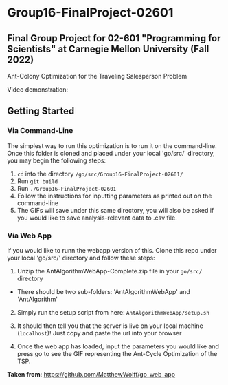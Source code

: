 # Group16-FinalProject-02601

## Final Group Project for 02-601 "Programming for Scientists" at Carnegie Mellon University (Fall 2022)

Ant-Colony Optimization for the Traveling Salesperson Problem

Video demonstration:

## Getting Started

### Via Command-Line
The simplest way to run this optimization is to run it on the command-line. Once this folder is cloned and placed under your local 'go/src/' directory, you may begin the following steps:
1. ```cd``` into the directory ```/go/src/Group16-FinalProject-02601/```
2. Run ``` git build ```
3. Run ```./Group16-FinalProject-02601```
4. Follow the instructions for inputting parameters as printed out on the command-line
5. The GIFs will save under this same directory, you will also be asked if you would like to save analysis-relevant data to .csv file.


### Via Web App
If you would like to runn the webapp version of this. Clone this repo under your local 'go/src/' directory and follow these steps:

1. Unzip the AntAlgorithmWebApp-Complete.zip file in your ```go/src/``` directory
- There should be two sub-folders: 'AntAlgorithmWebApp' and 'AntAlgorithm'

2. Simply run the setup script from here:
```AntAlgorithmWebApp/setup.sh```

3. It should then tell you that the server is live on your local machine (`localhost`)! Just copy and paste the url into your browser

4. Once the web app has loaded, input the parameters you would like and press go to see the GIF representing the Ant-Cycle Optimization of the TSP.

**Taken from**: https://github.com/MatthewWolff/go_web_app



